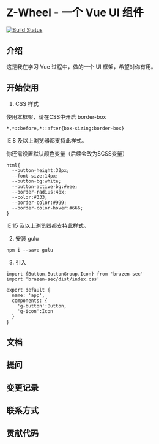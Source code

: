 # Z-Wheel - 一个 Vue UI 组件
[![Build Status](https://travis-ci.org/wxx961023/z-wheel.svg?branch=master)](https://travis-ci.org/wxx961023/z-wheel)
## 介绍

这是我在学习 Vue 过程中，做的一个 UI 框架，希望对你有用。

## 开始使用

1. CSS 样式

  使用本框架，请在CSS中开启 border-box

  ```
  *,*::before,*::after{box-sizing:border-box}
  ```

  IE 8 及以上浏览器都支持此样式。

  你还需设置默认颜色变量（后续会改为SCSS变量）
  ```
  html{
    --button-height:32px;
    --font-size:14px;
    --button-bg:white;
    --button-active-bg:#eee;
    --border-radius:4px;
    --color:#333;
    --border-color:#999;
    --border-color-hover:#666;
  }
  ```
  IE 15 及以上浏览器都支持此样式。

2. 安装 gulu
  ```
  npm i --save gulu
  ```
3. 引入
  ```
  import {Button,ButtonGroup,Icon} from 'brazen-sec'
  import 'brazen-sec/dist/index.css'

  export default {
    name: 'app',
    components: {
      'g-button':Button,
      'g-icon':Icon
    }
  }
  ```



## 文档

## 提问

## 变更记录

## 联系方式

## 贡献代码


